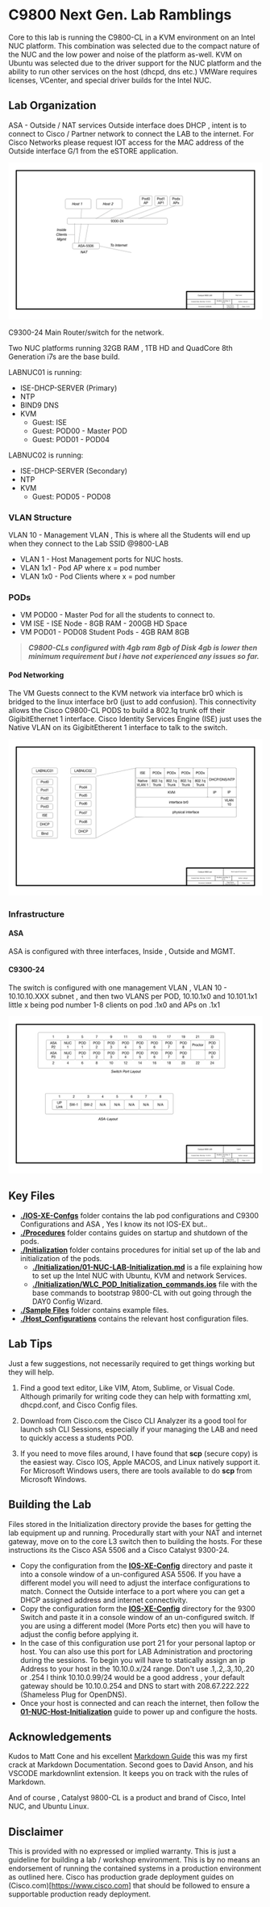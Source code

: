 
# C9800 Next Gen. Lab Ramblings

Core to this lab is running the C9800-CL in a KVM environment on an Intel NUC platform.   This combination was selected due to the compact nature of the NUC and the low power and noise of the platform as-well.  KVM on Ubuntu was selected due to the driver support for the NUC platform and the ability to run other services on the host (dhcpd, dns etc.) VMWare requires licenses, VCenter, and special driver builds for the Intel NUC.

## Lab Organization

ASA - Outside / NAT services Outside interface does DHCP , intent is to connect to Cisco / Partner network to connect the LAB to the internet.  For Cisco Networks please request IOT access for the MAC address of the Outside interface G/1 from the eSTORE application.

![High Level Architecture](https://github.com/naboyd/C9800-LAB/blob/master/Cat9kLABDrawings/Architecture.png)

C9300-24 Main Router/switch for the network.  

Two NUC platforms running 32GB RAM , 1TB HD and QuadCore 8th Generation i7s are the base build.  

LABNUC01 is running:

- ISE-DHCP-SERVER (Primary)
- NTP
- BIND9 DNS
- KVM
  - Guest: ISE
  - Guest: POD00 - Master POD
  - Guest: POD01 - POD04  

LABNUC02 is running:

- ISE-DHCP-SERVER (Secondary)
- NTP
- KVM
  - Guest: POD05 - POD08

### VLAN Structure

VLAN 10 - Management VLAN , This is where all the Students will end up when they connect to the Lab SSID @9800-LAB

- VLAN 1 - Host Management ports for NUC hosts.
- VLAN 1x1 - Pod AP where x = pod number
- VLAN 1x0 - Pod Clients where x = pod number

### PODs

- VM POD00 - Master Pod for all the students to connect to.
- VM ISE - ISE Node - 8GB RAM - 200GB HD Space
- VM POD01 - POD08  Student Pods - 4GB RAM 8GB 

>***C9800-CLs configured with 4gb ram 8gb of Disk 4gb is lower then minimum requirement but i have not experienced any issues so far.***

#### Pod Networking

The VM Guests connect to the KVM network via interface br0 which is bridged to the linux interface br0 (just to add confusion).  This connectivity allows the Cisco C9800-CL PODS to build a 802.1q trunk off their GigibitEthernet 1 interface. Cisco Identity Services Engine (ISE) just uses the Native VLAN on its GigibitEtherent 1 interface to talk to the switch.

![Pod Networking Architecture](https://github.com/naboyd/C9800-LAB/blob/master/Cat9kLABDrawings/Host%20Architecture.png)

### Infrastructure

#### ASA

ASA is configured with three interfaces, Inside , Outside and MGMT.

#### C9300-24

The switch is configured with one management VLAN , VLAN 10 - 10.10.10.XXX subnet , and then two VLANS per POD, 10.10.1x0 and 10.101.1x1 little x being pod number 1-8  clients on pod .1x0 and APs on .1x1

![Switch Port Layout](https://github.com/naboyd/C9800-LAB/blob/master/Cat9kLABDrawings/Switch%20Port%20Layout.png)

## Key Files

- **[./IOS-XE-Confgs](https://github.com/naboyd/C9800-LAB/tree/master/IOS-XE-Configs)** folder contains the lab pod configurations and C9300 Configurations and ASA , Yes I know its not IOS-EX but.. 
- **[./Procedures](https://github.com/naboyd/C9800-LAB/tree/master/Procedures)** folder contains guides on startup and shutdown of the pods.
- **[./Initialization](https://github.com/naboyd/C9800-LAB/tree/master/Initialization)** folder contains procedures for initial set up of the lab and initialization of the pods.
  - **[./Initialization/01-NUC-LAB-Initialization.md](https://github.com/naboyd/C9800-LAB/blob/master/Initialization/01-NUC-LAB-Initalization.md)** is a file explaining how to set up the Intel NUC with Ubuntu, KVM and network Services.
  - **[./Initialization/WLC_POD_Initialization_commands.ios](https://github.com/naboyd/C9800-LAB/blob/master/Initialization/WLC_POD_Initialization_commands.ios)** file with the base commands to bootstrap 9800-CL with      out going through the DAY0 Config Wizard.  
- **[./Sample Files](https://github.com/naboyd/C9800-LAB/tree/master/Sample%20Files)** folder contains example files.
- **[./Host_Configurations](https://github.com/naboyd/Host_Configurations)** contains the relevant host configuration files.

## Lab Tips

Just a few suggestions, not necessarily required to get things working but they will help.

1. Find a good text editor, Like VIM, Atom, Sublime, or Visual Code.  Although primarily for writing code they can help with formatting xml, dhcpd.conf, and Cisco Config files.  

2. Download from Cisco.com the Cisco CLI Analyzer its a good tool for launch ssh CLI Sessions, especially if your managing the LAB and need to quickly access a students POD.

3. If  you need to move files around, I have found that **scp** (secure copy) is the easiest way. Cisco IOS, Apple MACOS, and Linux natively support it. For Microsoft Windows users, there are tools available to do **scp** from Microsoft Windows.

## Building the Lab

Files stored in the Initialization directory provide the bases for getting the lab equipment up and running. Procedurally start with your NAT and internet gateway, move on to the core L3 switch then to building the hosts.  For these instructions its the Cisco ASA 5506 and a Cisco Catalyst 9300-24.

- Copy the configuration from the **[IOS-XE-Config](https://github.com/naboyd/C9800-LAB/tree/master/IOS-XE-Configs)** directory and paste it into a console window of a un-configured ASA 5506.  If you have a different model you will need to adjust the interface configurations to match.  Connect the Outside interface to a port where you can get a DHCP assigned address and internet connectivity.
- Copy the configuration form the **[IOS-XE-Config](https://github.com/naboyd/C9800-LAB/tree/master/IOS-XE-Configs)**  directory for the 9300 Switch and paste it in a console window of an un-configured switch.  If you are using a different model (More Ports etc) then you will have to adjust the config before applying it.
- In the case of this configuration use port 21 for your personal laptop or host. You can also use this port for LAB Administration and proctoring during the sessions. To begin you will have to statically assign an ip Address to your host in the 10.10.0.x/24 range. Don't use .1,.2,.3,.10,.20 or .254 I think 10.10.0.99/24 would be a good address , your default gateway should be 10.10.0.254 and DNS to start with 208.67.222.222 (Shameless Plug for OpenDNS). 
- Once your host is connected and can reach the internet, then follow the **[01-NUC-Host-Initialization](01-NUC-Host-Initalization.md)** guide to power up and configure the hosts.

## Acknowledgements

Kudos to Matt Cone and his excellent [Markdown Guide](https://www.markdownguide.org/getting-started) this was my first crack at Markdown Documentation.  Second goes to David Anson, and his VSCODE markdownlint extension.  It keeps you on track with the rules of Markdown.

And of course , Catalyst 9800-CL is a product and brand of Cisco, Intel NUC, and Ubuntu Linux.

## Disclaimer

This is provided with no expressed or implied warranty.  This is just a guideline for building a lab / workshop environment.  This is by no means an endorsement of running the contained systems in a production environment as outlined here.  Cisco has production grade deployment guides on (Cisco.com)[https://www.cisco.com] that should be followed to ensure a supportable production ready deployment.